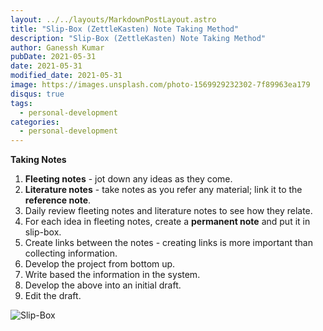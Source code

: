 ```yaml
---
layout: ../../layouts/MarkdownPostLayout.astro
title: "Slip-Box (ZettleKasten) Note Taking Method"
description: "Slip-Box (ZettleKasten) Note Taking Method"
author: Ganessh Kumar
pubDate: 2021-05-31
date: 2021-05-31
modified_date: 2021-05-31
image: https://images.unsplash.com/photo-1569929232302-7f89963ea179
disqus: true
tags:
  - personal-development
categories:
  - personal-development
---
```


**Taking Notes**

1. **Fleeting notes** - jot down any ideas as they come.
2. **Literature notes** - take notes as you refer any material; link it to the **reference note**.
3. Daily review fleeting notes and literature notes to see how they relate. 
4. For each idea in fleeting notes, create a **permanent note** and put it in slip-box.
5. Create links between the notes - creating links is more important than collecting information.
6. Develop the project from bottom up.
7. Write based the information in the system.
8. Develop the above into an initial draft.
9. Edit the draft.

![Slip-Box](/assets/images/2021-05-31-slip-box-note-taking/slip-box.png)
